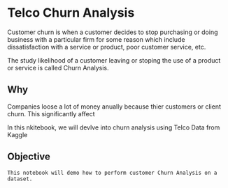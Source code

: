 
# Telco Churn Analysis

Customer churn is when a customer decides to stop purchasing or doing business with a particular firm for some reason which include dissatisfaction with a service or product, poor customer service, etc.

The study likelihood of a customer leaving or stoping the use of a product or service is called Churn Analysis.

## Why

Companies loose a lot of money anually because thier customers or client churn. This significantly affect

In this nkitebook, we will devlve into churn analysis using Telco Data from Kaggle

## Objective

    This notebook will demo how to perform customer Churn Analysis on a dataset.


